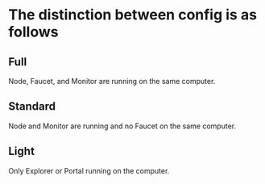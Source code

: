 # The distinction between config is as follows

## Full

Node, Faucet, and Monitor are running on the same computer.

## Standard

Node and Monitor are running and no Faucet on the same computer.

## Light

Only Explorer or Portal running on the computer.
